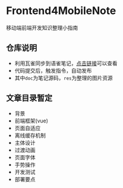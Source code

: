 # Frontend4MobileNote

移动端前端开发知识整理小指南

## 仓库说明
* 利用瓦雀同步到语雀笔记，[点击链接](https://www.yuque.com/alipay2088002853001807/ufpm8z)可以查看
* 代码提交后，触发指令，自动发布
* 其中```doc```为笔记源码，```res```为整理的图片资源

## 文章目录暂定
* 背景
* 前端框架(vue)
* 页面自适应
* 离线缓存机制
* 主体设计
* 过渡动画
* 页面字体
* 手势操作
* 开发测试
* 部署要点
